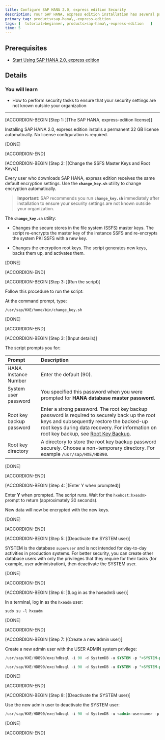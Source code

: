 ```yaml
---
title: Configure SAP HANA 2.0, express edition Security
description: Your SAP HANA, express edition installation has several preconfigured security settings. Before using SAP HANA, express edition, complete these security tasks.
primary_tag: products>sap-hana\,-express-edition  
tags: [  tutorial>beginner, products>sap-hana\,-express-edition   ]
time: 5
---
```


## Prerequisites  
- [Start Using SAP HANA 2.0, express edition](https://developers.sap.com/tutorials/hxe-ua-getting-started-vm.html)

## Details
### You will learn  
  - How to perform security tasks to ensure that your security settings are not known outside your organization


---

[ACCORDION-BEGIN [Step 1: ](The SAP HANA, express-edition license)]

Installing SAP HANA 2.0, express edition installs a permanent 32 GB license automatically. No license configuration is required.


[DONE]

[ACCORDION-END]

[ACCORDION-BEGIN [Step 2: ](Change the SSFS Master Keys and Root Keys)]

Every user who downloads SAP HANA, express edition receives the same default encryption settings. Use the **`change_key.sh`** utility to change encryption automatically.

>**Important**: SAP recommends you run **`change_key.sh`** immediately after installation to ensure your security settings are not known outside your organization.

The **`change_key.sh`** utility:

- Changes the secure stores in the file system (SSFS) master keys. The script re-encrypts the master key of the instance SSFS and re-encrypts the system PKI SSFS with a new key.

- Changes the encryption root keys. The script generates new keys, backs them up, and activates them.


[DONE]

[ACCORDION-END]

[ACCORDION-BEGIN [Step 3: ](Run the script)]

Follow this procedure to run the script:

At the command prompt, type:
```
/usr/sap/HXE/home/bin/change_key.sh
```


[DONE]

[ACCORDION-END]

[ACCORDION-BEGIN [Step 3: ](Input details)]

The script prompts you for:

Prompt         | Description  |
:-------------   | :-------------   |
HANA Instance Number       | Enter the default (90).
System user password  | You specified this password when you were prompted for **HANA database master password**.
Root key backup password            | Enter a strong password. The root key backup password is required to securely back up the root keys and subsequently restore the backed-up root keys during data recovery. For information on root key backup, see [Root Key Backup](https://help.sap.com/saphelp_hanaplatform/helpdata/en/39/730482d6944173b34c660c20963051/content.htm?frameset=/en/b3/0fda1483b34628802a8d62bd5d39df/frameset.htm&current_toc=/en/de/ec02ebbb57101483bdf3194c301d2e/plain.htm&node_id=81).
Root key directory                  | A directory to store the root key backup password securely. Choose a non-temporary directory. For example `/usr/sap/HXE/HDB90`.


[DONE]

[ACCORDION-END]

[ACCORDION-BEGIN [Step 4: ](Enter Y when prompted)]

Enter **Y** when prompted. The script runs. Wait for the `hxehost:hxeadm>` prompt to return (approximately 30 seconds).

New data will now be encrypted with the new keys.


[DONE]

[ACCORDION-END]

[ACCORDION-BEGIN [Step 5: ](Deactivate the SYSTEM user)]

SYSTEM is the database `superuser` and is not intended for day-to-day activities in production systems. For better security, you can create other database users with only the privileges that they require for their tasks (for example, user administration), then deactivate the SYSTEM user.


[DONE]

[ACCORDION-END]

[ACCORDION-BEGIN [Step 6: ](Log in as the hxeadmS user)]

In a terminal, log in as the `hxeadm` user:

`sudo su -l hxeadm`


[DONE]

[ACCORDION-END]

[ACCORDION-BEGIN [Step 7: ](Create a new admin user)]

Create a new admin user with the USER ADMIN system privilege:

``` SQL
/usr/sap/HXE/HDB90/exe/hdbsql -i 90 -d SystemDB -u SYSTEM -p "<SYSTEM-password>" "CREATE USER <admin-username> PASSWORD <admin-password> NO FORCE_FIRST_PASSWORD_CHANGE;"

/usr/sap/HXE/HDB90/exe/hdbsql -i 90 -d SystemDB -u SYSTEM -p "<SYSTEM-password>" "GRANT USER ADMIN TO <admin-username> WITH ADMIN OPTION;"
```


[DONE]

[ACCORDION-END]

[ACCORDION-BEGIN [Step 8: ](Deactivate the SYSTEM user)]

Use the new admin user to deactivate the SYSTEM user:

``` SQL
/usr/sap/HXE/HDB90/exe/hdbsql -i 90 -d SystemDB -u <admin-username> -p "<admin-password>" "ALTER USER SYSTEM DEACTIVATE USER NOW;"
```


[DONE]

[ACCORDION-END]
